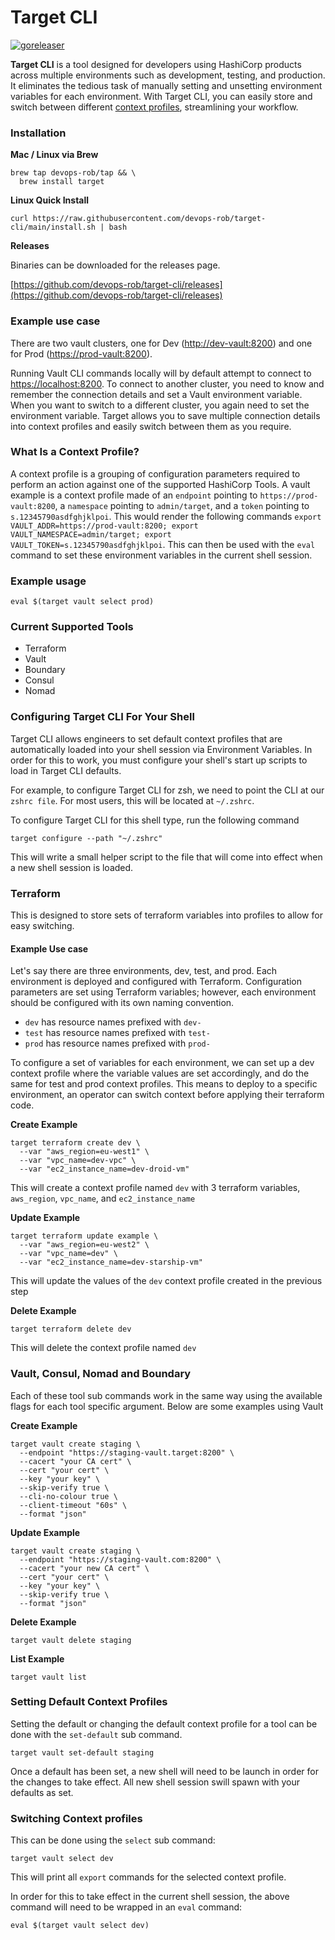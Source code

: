 # Target CLI

[![goreleaser](https://github.com/devops-rob/target-cli/actions/workflows/release.yaml/badge.svg)](https://github.com/devops-rob/target-cli/actions/workflows/release.yaml)

**Target CLI** is a tool designed for developers using HashiCorp products across multiple environments such as development, testing, and production. It eliminates the tedious task of manually setting and unsetting environment variables for each environment. With Target CLI, you can easily store and switch between different [context profiles](#what-is-a-context-profile), streamlining your workflow.

### Installation

**Mac / Linux via Brew**

```shell
brew tap devops-rob/tap && \
  brew install target
```

**Linux Quick Install**

```shell
curl https://raw.githubusercontent.com/devops-rob/target-cli/main/install.sh | bash
```

**Releases**

Binaries can be downloaded for the releases page.

[https://github.com/devops-rob/target-cli/releases](https://github.com/devops-rob/target-cli/releases)

### Example use case

There are two vault clusters, one for Dev (<http://dev-vault:8200>) and one for Prod (<https://prod-vault:8200>).

Running Vault CLI commands locally will by default attempt to connect to <https://localhost:8200>.  To connect to another cluster, you need to know and remember the connection details and set a Vault environment variable. When you want to switch to a different cluster, you again need to set the environment variable.  Target allows you to save multiple connection details into context profiles and easily switch between them as you require.

### What Is a Context Profile?

A context profile is a grouping of configuration parameters required to perform an action against one of the supported HashiCorp Tools. A vault example is a context profile made of an `endpoint` pointing to `https://prod-vault:8200`, a `namespace` pointing to `admin/target`, and a `token` pointing to `s.12345790asdfghjklpoi`. This would render the following commands `export VAULT_ADDR=https://prod-vault:8200; export VAULT_NAMESPACE=admin/target; export VAULT_TOKEN=s.12345790asdfghjklpoi`. This can then be used with the `eval` command to set these environment variables in the current shell session.
### Example usage

```shell
eval $(target vault select prod)
```

### Current Supported Tools

- Terraform
- Vault
- Boundary
- Consul
- Nomad

### Configuring Target CLI For Your Shell

Target CLI allows engineers to set default context profiles that are automatically loaded into your shell session via Environment Variables. In order for this to work, you must configure your shell's start up scripts to load in Target CLI defaults.

For example, to configure Target CLI for zsh, we need to point the CLI at our `zshrc file`. For most users, this will be located at `~/.zshrc`.

To configure Target CLI for this shell type, run the following command

```shell
target configure --path "~/.zshrc"
```

This will write a small helper script to the file that will come into effect when a new shell session is loaded.

### Terraform

This is designed to store sets of terraform variables into profiles to allow for easy switching. 

#### Example Use case

Let's say there are three environments, dev, test, and prod. Each environment is deployed and configured with Terraform. Configuration parameters are set using Terraform variables; however, each environment should be configured with its own naming convention. 

- `dev` has resource names prefixed with `dev-`
- `test` has resource names prefixed with `test-`
- `prod` has resource names prefixed with `prod-`

To configure a set of variables for each environment, we can set up a dev context profile where the variable values are set accordingly, and do the same for test and prod context profiles. This means to deploy to a specific environment, an operator can switch context before applying their terraform code.

**Create Example**

```shell
target terraform create dev \
  --var "aws_region=eu-west1" \
  --var "vpc_name=dev-vpc" \
  --var "ec2_instance_name=dev-droid-vm"
```

This will create a context profile named `dev` with 3 terraform variables, `aws_region`, `vpc_name`, and `ec2_instance_name`

**Update Example**

```shell
target terraform update example \
  --var "aws_region=eu-west2" \
  --var "vpc_name=dev" \
  --var "ec2_instance_name=dev-starship-vm"
```

This will update the values of the `dev` context profile created in the previous step

**Delete Example**

```shell
target terraform delete dev
```

This will delete the context profile named `dev`

### Vault, Consul, Nomad and Boundary

Each of these tool sub commands work in the same way using the available flags for each tool specific argument. Below are some examples using Vault

**Create Example**

```shell
target vault create staging \
  --endpoint "https://staging-vault.target:8200" \
  --cacert "your CA cert" \
  --cert "your cert" \
  --key "your key" \
  --skip-verify true \
  --cli-no-colour true \
  --client-timeout "60s" \
  --format "json"
```

**Update Example**

```shell
target vault create staging \
  --endpoint "https://staging-vault.com:8200" \
  --cacert "your new CA cert" \
  --cert "your cert" \
  --key "your key" \
  --skip-verify true \
  --format "json"
```

**Delete Example**

```shell
target vault delete staging
```

**List Example**

```shell
target vault list
```

### Setting Default Context Profiles

Setting the default or changing the default context profile for a tool can be done with the `set-default` sub command. 

```shell
target vault set-default staging
```

Once a default has been set, a new shell will need to be launch in order for the changes to take effect. All new shell session swill spawn with your defaults as set.

### Switching Context profiles

This can be done using the `select` sub command:

```shell
target vault select dev
```

This will print all `export` commands for the selected context profile. 

In order for this to take effect in the current shell session, the above command will need to be wrapped in an `eval` command:

```shell
eval $(target vault select dev)
```